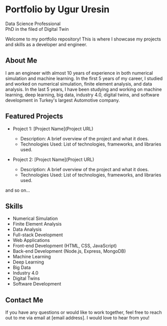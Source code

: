 # Portfolio by Ugur Uresin
Data Science Professional  
PhD in the filed of Digital Twin   

Welcome to my portfolio repository! This is where I showcase my projects and skills as a developer and engineer.

## About Me

I am an engineer with almost 10 years of experience in both numerical simulation and machine learning. In the first 5 years of my career, I studied and worked on numerical simulation, finite element analysis, and data analysis. In the last 5 years, I have been studying and working on machine learning, deep learning, big data, industry 4.0, digital twins, and software development in Turkey's largest Automotive company. 

## Featured Projects

- Project 1: [Project Name](Project URL)
  - Description: A brief overview of the project and what it does.
  - Technologies Used: List of technologies, frameworks, and libraries used.
  
- Project 2: [Project Name](Project URL)
  - Description: A brief overview of the project and what it does.
  - Technologies Used: List of technologies, frameworks, and libraries used.

and so on...

## Skills

- Numerical Simulation
- Finite Element Analysis
- Data Analysis
- Full-stack Development
- Web Applications
- Front-end Development (HTML, CSS, JavaScript)
- Back-end Development (Node.js, Express, MongoDB)
- Machine Learning
- Deep Learning
- Big Data
- Industry 4.0
- Digital Twins
- Software Development

## Contact Me

If you have any questions or would like to work together, feel free to reach out to me via email at [email address]. I would love to hear from you!
